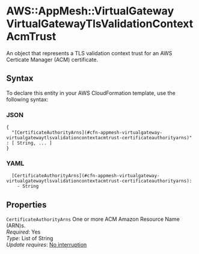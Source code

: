 # AWS::AppMesh::VirtualGateway VirtualGatewayTlsValidationContextAcmTrust<a name="aws-properties-appmesh-virtualgateway-virtualgatewaytlsvalidationcontextacmtrust"></a>

An object that represents a TLS validation context trust for an AWS Certicate Manager \(ACM\) certificate\.

## Syntax<a name="aws-properties-appmesh-virtualgateway-virtualgatewaytlsvalidationcontextacmtrust-syntax"></a>

To declare this entity in your AWS CloudFormation template, use the following syntax:

### JSON<a name="aws-properties-appmesh-virtualgateway-virtualgatewaytlsvalidationcontextacmtrust-syntax.json"></a>

```
{
  "[CertificateAuthorityArns](#cfn-appmesh-virtualgateway-virtualgatewaytlsvalidationcontextacmtrust-certificateauthorityarns)" : [ String, ... ]
}
```

### YAML<a name="aws-properties-appmesh-virtualgateway-virtualgatewaytlsvalidationcontextacmtrust-syntax.yaml"></a>

```
  [CertificateAuthorityArns](#cfn-appmesh-virtualgateway-virtualgatewaytlsvalidationcontextacmtrust-certificateauthorityarns): 
    - String
```

## Properties<a name="aws-properties-appmesh-virtualgateway-virtualgatewaytlsvalidationcontextacmtrust-properties"></a>

`CertificateAuthorityArns`  <a name="cfn-appmesh-virtualgateway-virtualgatewaytlsvalidationcontextacmtrust-certificateauthorityarns"></a>
One or more ACM Amazon Resource Name \(ARN\)s\.  
*Required*: Yes  
*Type*: List of String  
*Update requires*: [No interruption](https://docs.aws.amazon.com/AWSCloudFormation/latest/UserGuide/using-cfn-updating-stacks-update-behaviors.html#update-no-interrupt)